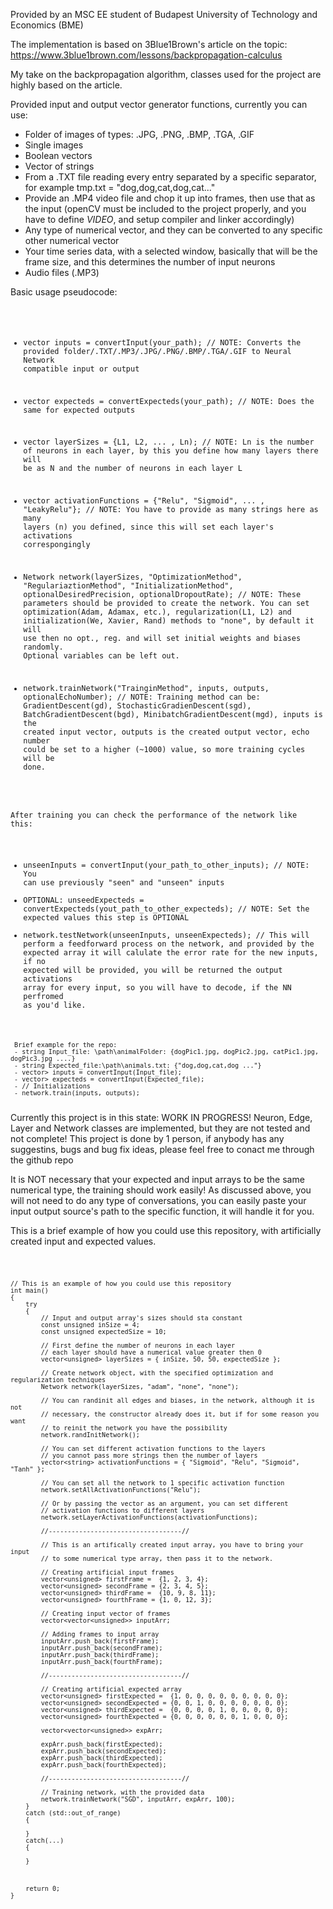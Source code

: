 Provided by an MSC EE student of Budapest University of Technology and Economics (BME)

The implementation is based on 3Blue1Brown's article on the topic: https://www.3blue1brown.com/lessons/backpropagation-calculus 

My take on the backpropagation algorithm, classes used for the project are highly based on the article.

Provided input and output vector generator functions, currently you can use:
 - Folder of images of types: .JPG, .PNG, .BMP, .TGA, .GIF
 - Single images 
 - Boolean vectors
 - Vector of strings
 - From a .TXT file reading every entry separated by a specific separator, for example tmp.txt = "dog,dog,cat,dog,cat..."
 - Provide an .MP4 video file and chop it up into frames, then use that as the input (openCV must be included to the project properly, and you have to define _VIDEO_, and setup compiler and linker accordingly)
 - Any type of numerical vector, and they can be converted to any specific other numerical vector
 - Your time series data, with a selected window, basically that will be the frame size, and this determines the number of input neurons
 - Audio files (.MP3)

Basic usage pseudocode:
<code>

 - vector inputs = convertInput(your_path);	// NOTE: Converts the provided folder/.TXT/.MP3/.JPG/.PNG/.BMP/.TGA/.GIF to Neural Network compatible input or output
 - vector expecteds = convertExpecteds(your_path);	// NOTE: Does the same for expected outputs
 - vector layerSizes = {L1, L2, ... , Ln);		// NOTE: Ln is the number of neurons in each layer, by this you define how many layers there will be as N and the number of neurons in each layer L
 - vector activationFunctions = {"Relu", "Sigmoid", ... , "LeakyRelu"}; // NOTE: You have to provide as many strings here as many layers (n) you defined, since this will set each layer's activations correspongingly

 - Network network(layerSizes, "OptimizationMethod", "RegulariaztionMethod", "InitializationMethod", optionalDesiredPrecision, optionalDropoutRate);	// NOTE: These parameters should be provided to create the network. You can set optimization(Adam, Adamax, etc.), regularization(L1, L2) and initialization(We, Xavier, Rand) methods to "none", by default it will use then no opt., reg. and will set initial weights and biases randomly. Optional variables can be left out.

 - network.trainNetwork("TrainginMethod", inputs, outputs, optionalEchoNumber);	// NOTE: Training method can be: GradientDescent(gd), StochasticGradienDescent(sgd), BatchGradientDescent(bgd), MinibatchGradientDescent(mgd), inputs is the created input vector, outputs is the created output vector, echo number could be set to a higher (~1000) value, so more training cycles will be done.

After training you can check the performance of the network like this:
 - unseenInputs = convertInput(your_path_to_other_inputs);	// NOTE: You can use previously "seen" and "unseen" inputs
 - OPTIONAL: unseedExpecteds = convertExpecteds(yout_path_to_other_expecteds);	// NOTE: Set the expected values this step is OPTIONAL
 - network.testNetwork(unseenInputs, unseenExpecteds);	// This will perform a feedforward process on the network, and provided by the expected array it will calulate the error rate for the new inputs, if no expected will be provided, you will be returned the output activations array for every input, so you will have to decode, if the NN perfromed as you'd like.

<code>
 Brief example for the repo:
 - string Input_file: \path\animalFolder: {dogPic1.jpg, dogPic2.jpg, catPic1.jpg, dogPic3.jpg ....}
 - string Expected_file:\path\animals.txt: {"dog,dog,cat,dog ..."}
 - vector<vector<float>> inputs = convertInput(Input_file);
 - vector<vector<float>> expecteds = convertInput(Expected_file);
 - // Initializations
 - network.train(inputs, outputs);
 </code>
   
</code>
 Currently this project is in this state: WORK IN PROGRESS!
 Neuron, Edge, Layer and Network classes are implemented, but 
 they are not tested and not complete!
 This project is done by 1 person, if anybody has any suggestins, bugs
 and bug fix ideas, please feel free to conact me through the github repo

 It is NOT necessary that your expected and input arrays to be the same numerical type, the training should work easily!
 As discussed above, you will not need to do any type of conversations, you can easily paste your input output source's path to the specific  function, it will handle it for you.

 This is a brief example of how you could use this repository, with artificially created input and expected values.

<code>
	
	// This is an example of how you could use this repository
	int main()
	{
		try
		{
			// Input and output array's sizes should sta constant
			const unsigned inSize = 4; 
			const unsigned expectedSize = 10;
	
			// First define the number of neurons in each layer
			// each layer should have a numerical value greater then 0
			vector<unsigned> layerSizes = { inSize, 50, 50, expectedSize };
	
			// Create network object, with the specified optimization and regularization techniques
			Network network(layerSizes, "adam", "none", "none");
	
			// You can randinit all edges and biases, in the network, although it is not
			// necessary, the constructor already does it, but if for some reason you want
			// to reinit the network you have the possibility
			network.randInitNetwork();
	
			// You can set different activation functions to the layers
			// you cannot pass more strings then the number of layers
			vector<string> activationFunctions = { "Sigmoid", "Relu", "Sigmoid", "Tanh" };
	
			// You can set all the network to 1 specific activation function
			network.setAllActivationFunctions("Relu");
	
			// Or by passing the vector as an argument, you can set different
			// activation functions to different layers
			network.setLayerActivationFunctions(activationFunctions);
	
			//-----------------------------------//
	
			// This is an artifically created input array, you have to bring your input 
			// to some numerical type array, then pass it to the network.
	
			// Creating artificial input frames
			vector<unsigned> firstFrame =  {1, 2, 3, 4};
			vector<unsigned> secondFrame = {2, 3, 4, 5};
			vector<unsigned> thirdFrame =  {10, 9, 8, 11};
			vector<unsigned> fourthFrame = {1, 0, 12, 3};
	
			// Creating input vector of frames
			vector<vector<unsigned>> inputArr;
	
			// Adding frames to input array
			inputArr.push_back(firstFrame);
			inputArr.push_back(secondFrame);
			inputArr.push_back(thirdFrame);
			inputArr.push_back(fourthFrame);
	
			//-----------------------------------//
	
			// Creating artificial expected array
			vector<unsigned> firstExpected =  {1, 0, 0, 0, 0, 0, 0, 0, 0, 0};
			vector<unsigned> secondExpected = {0, 0, 1, 0, 0, 0, 0, 0, 0, 0};
			vector<unsigned> thirdExpected =  {0, 0, 0, 0, 1, 0, 0, 0, 0, 0};
			vector<unsigned> fourthExpected = {0, 0, 0, 0, 0, 0, 1, 0, 0, 0};
	
			vector<vector<unsigned>> expArr;
	
			expArr.push_back(firstExpected);
			expArr.push_back(secondExpected);
			expArr.push_back(thirdExpected);
			expArr.push_back(fourthExpected);
	
			//-----------------------------------//
	
			// Training network, with the provided data
			network.trainNetwork("SGD", inputArr, expArr, 100);
		}
		catch (std::out_of_range)
		{
	
		}
		catch(...)
		{
	
		}
	
	
	
		return 0;
	}
 
</code>
